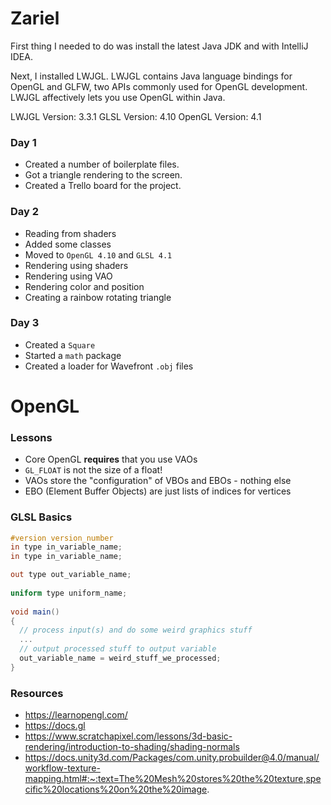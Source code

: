 # Zariel 

First thing I needed to do was install the latest Java JDK
and with IntelliJ IDEA. 

Next, I installed LWJGL. LWJGL contains Java language bindings for OpenGL and 
GLFW, two APIs commonly used for OpenGL development. LWJGL affectively lets you
use OpenGL within Java.


LWJGL Version:  3.3.1
GLSL  Version:  4.10
OpenGL Version: 4.1

### Day 1
- Created a number of boilerplate files.
- Got a triangle rendering to the screen.
- Created a Trello board for the project.

### Day 2
- Reading from shaders
- Added some classes
- Moved to `OpenGL 4.10` and `GLSL 4.1`
- Rendering using shaders
- Rendering using VAO
- Rendering color and position
- Creating a rainbow rotating triangle

### Day 3
- Created a `Square`
- Started a `math` package 
- Created a loader for Wavefront `.obj` files


# OpenGL

### Lessons
- Core OpenGL __requires__ that you use VAOs
- `GL_FLOAT` is not the size of a float!
- VAOs store the "configuration" of VBOs and EBOs - nothing else
- EBO (Element Buffer Objects) are just lists of indices for vertices

### GLSL Basics

```glsl
#version version_number
in type in_variable_name;
in type in_variable_name;

out type out_variable_name;
  
uniform type uniform_name;
  
void main()
{
  // process input(s) and do some weird graphics stuff
  ...
  // output processed stuff to output variable
  out_variable_name = weird_stuff_we_processed;
}
```


### Resources
- https://learnopengl.com/
- https://docs.gl
- https://www.scratchapixel.com/lessons/3d-basic-rendering/introduction-to-shading/shading-normals
- https://docs.unity3d.com/Packages/com.unity.probuilder@4.0/manual/workflow-texture-mapping.html#:~:text=The%20Mesh%20stores%20the%20texture,specific%20locations%20on%20the%20image.

